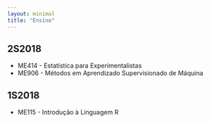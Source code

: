 ```yaml
---
layout: minimal
title: "Ensino"
---
```


## 2S2018
* ME414 - Estatística para Experimentalistas
* ME906 - Métodos em Aprendizado Supervisionado de Máquina

## 1S2018
* ME115 - Introdução à Linguagem R
